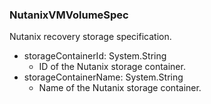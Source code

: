 ### NutanixVMVolumeSpec
Nutanix recovery storage specification.

- storageContainerId: System.String
  - ID of the Nutanix storage container.
- storageContainerName: System.String
  - Name of the Nutanix storage container.
